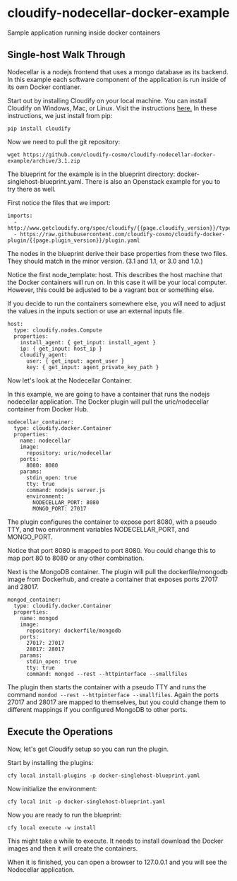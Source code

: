 cloudify-nodecellar-docker-example
==================================

Sample application running inside docker containers

## Single-host Walk Through

Nodecellar is a nodejs frontend that uses a mongo database as its backend. In this example each software component of the application is run inside of its own Docker contianer.

Start out by installing Cloudify on your local machine. You can install Cloudify on Windows, Mac, or Linux. Visit the instructions [here.](http://getcloudify.org/guide/{{page.cloudify_version}}/installation-cli.html) In these instructions, we just install from pip:

`pip install cloudify`

Now we need to pull the git repository:

`wget https://github.com/cloudify-cosmo/cloudify-nodecellar-docker-example/archive/3.1.zip`

The blueprint for the example is in the blueprint directory: docker-singlehost-blueprint.yaml. There is also an Openstack example for you to try there as well.

First notice the files that we import:

    imports:
      - http://www.getcloudify.org/spec/cloudify/{{page.cloudify_version}}/types.yaml
      - https://raw.githubusercontent.com/cloudify-cosmo/cloudify-docker-plugin/{{page.plugin_version}}/plugin.yaml


The nodes in the blueprint derive their base properties from these two files. They should match in the minor version. (3.1 and 1.1, or 3.0 and 1.0.)

Notice the first node_template: host. This describes the host machine that the Docker containers will run on. In this case it will be your local computer. However, this could be adjusted to be a vagrant box or something else. 

If you decide to run the containers somewhere else, you will need to adjust the values in the inputs section or use an external inputs file.

    host:
      type: cloudify.nodes.Compute
      properties:
        install_agent: { get_input: install_agent }
        ip: { get_input: host_ip }
        cloudify_agent:
          user: { get_input: agent_user }
          key: { get_input: agent_private_key_path }


Now let's look at the Nodecellar Container.

In this example, we are going to have a container that runs the nodejs nodecellar application. The Docker plugin will pull the uric/nodecellar container from Docker Hub.

    nodecellar_container:
      type: cloudify.docker.Container
      properties:
        name: nodecellar
        image:
          repository: uric/nodecellar
        ports:
          8080: 8080
        params:
          stdin_open: true
          tty: true
          command: nodejs server.js
          environment:
            NODECELLAR_PORT: 8080
            MONGO_PORT: 27017


The plugin configures the container to expose port 8080, with a pseudo TTY, and two environment variables NODECELLAR_PORT, and MONGO_PORT.

Notice that port 8080 is mapped to port 8080. You could change this to map port 80 to 8080 or any other combination.


Next is the MongoDB container. The plugin will pull the dockerfile/mongodb image from Dockerhub, and create a container that exposes ports 27017 and 28017.

    mongod_container:
      type: cloudify.docker.Container
      properties:
        name: mongod
        image:
          repository: dockerfile/mongodb
        ports:
          27017: 27017
          28017: 28017
        params:
          stdin_open: true
          tty: true
          command: mongod --rest --httpinterface --smallfiles


The plugin then starts the container with a pseudo TTY and runs the command `mondod --rest --httpinterface --smallfiles`. Again the ports 27017 and 28017 are mapped to themselves, but you could change them to different mappings if you configured MongoDB to other ports.

## Execute the Operations

Now, let's get Cloudify setup so you can run the plugin.

Start by installing the plugins:

`cfy local install-plugins -p docker-singlehost-blueprint.yaml`

Now initialize the environment:

`cfy local init -p docker-singlehost-blueprint.yaml`

Now you are ready to run the blueprint:

`cfy local execute -w install`

This might take a while to execute. It needs to install download the Docker images and then it will create the containers.

When it is finished, you can open a browser to 127.0.0.1 and you will see the Nodecellar application.
